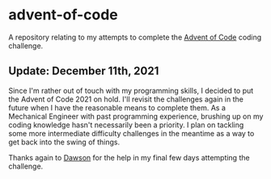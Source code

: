 # advent-of-code
A repository relating to my attempts to complete the [Advent of Code](https://adventofcode.com) coding challenge.

## Update: December 11th, 2021

Since I'm rather out of touch with my programming skills, I decided to put the Advent of Code 2021 on hold. I'll revisit the challenges again in the future when I have the reasonable means to complete them. As a Mechanical Engineer with past programming experience, brushing up on my coding knowledge hasn't necessarily been a priority. I plan on tackling some more intermediate difficulty challenges in the meantime as a way to get back into the swing of things.

Thanks again to [Dawson](https://github.com/dwahme) for the help in my final few days attempting the challenge.
